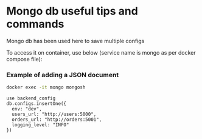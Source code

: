 # Mongo db useful tips and commands

Mongo db has been used here to save multiple configs

To access it on container, use below (service name is mongo as per docker compose file):

### Example of adding a JSON document
```bash
docker exec -it mongo mongosh
```

```mongosh
use backend_config
db.configs.insertOne({
  env: "dev",
  users_url: "http://users:5000",
  orders_url: "http://orders:5001",
  logging_level: "INFO"
})
```